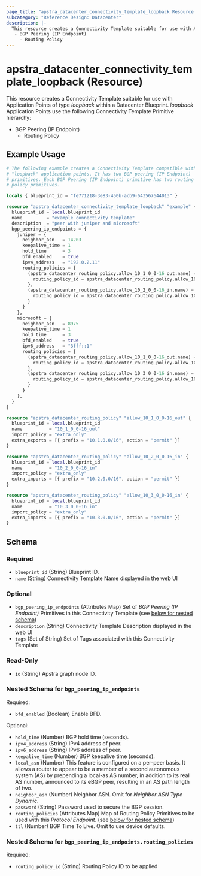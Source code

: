 ```yaml
---
page_title: "apstra_datacenter_connectivity_template_loopback Resource - terraform-provider-apstra"
subcategory: "Reference Design: Datacenter"
description: |-
  This resource creates a Connectivity Template suitable for use with Application Points of type loopback within a Datacenter Blueprint. loopback Application Points use the following Connectivity Template Primitive hierarchy:
   - BGP Peering (IP Endpoint)
     - Routing Policy
---
```


# apstra_datacenter_connectivity_template_loopback (Resource)

This resource creates a Connectivity Template suitable for use with Application Points of type *loopback* within a Datacenter Blueprint. *loopback* Application Points use the following Connectivity Template Primitive hierarchy:
 - BGP Peering (IP Endpoint)
   - Routing Policy


## Example Usage

```terraform
# The following example creates a Connectivity Template compatible with
# "loopback" application points. It has two BGP peering (IP Endpoint)
# primitives. Each BGP Peering (IP Endpoint) primitive has two routing
# policy primitives.

locals { blueprint_id = "fe771218-3e83-450b-acb9-643567644013" }

resource "apstra_datacenter_connectivity_template_loopback" "example" {
  blueprint_id = local.blueprint_id
  name         = "example connectivity template"
  description  = "peer with juniper and microsoft"
  bgp_peering_ip_endpoints = {
    juniper = {
      neighbor_asn   = 14203
      keepalive_time = 1
      hold_time      = 3
      bfd_enabled    = true
      ipv4_address   = "192.0.2.11"
      routing_policies = {
        (apstra_datacenter_routing_policy.allow_10_1_0_0-16_out.name) = {
          routing_policy_id = apstra_datacenter_routing_policy.allow_10_1_0_0-16_out.id
        },
        (apstra_datacenter_routing_policy.allow_10_2_0_0-16_in.name) = {
          routing_policy_id = apstra_datacenter_routing_policy.allow_10_2_0_0-16_in.id
        }
      }
    },
    microsoft = {
      neighbor_asn   = 8975
      keepalive_time = 1
      hold_time      = 3
      bfd_enabled    = true
      ipv6_address   = "3fff::1"
      routing_policies = {
        (apstra_datacenter_routing_policy.allow_10_1_0_0-16_out.name) = {
          routing_policy_id = apstra_datacenter_routing_policy.allow_10_1_0_0-16_out.id
        },
        (apstra_datacenter_routing_policy.allow_10_3_0_0-16_in.name) = {
          routing_policy_id = apstra_datacenter_routing_policy.allow_10_3_0_0-16_in.id
        }
      }
    },
  }
}

resource "apstra_datacenter_routing_policy" "allow_10_1_0_0-16_out" {
  blueprint_id = local.blueprint_id
  name          = "10_1_0_0-16_out"
  import_policy = "extra_only"
  extra_exports = [{ prefix = "10.1.0.0/16", action = "permit" }]
}

resource "apstra_datacenter_routing_policy" "allow_10_2_0_0-16_in" {
  blueprint_id = local.blueprint_id
  name          = "10_2_0_0-16_in"
  import_policy = "extra_only"
  extra_imports = [{ prefix = "10.2.0.0/16", action = "permit" }]
}

resource "apstra_datacenter_routing_policy" "allow_10_3_0_0-16_in" {
  blueprint_id = local.blueprint_id
  name          = "10_3_0_0-16_in"
  import_policy = "extra_only"
  extra_imports = [{ prefix = "10.3.0.0/16", action = "permit" }]
}
```

<!-- schema generated by tfplugindocs -->
## Schema

### Required

- `blueprint_id` (String) Blueprint ID.
- `name` (String) Connectivity Template Name displayed in the web UI

### Optional

- `bgp_peering_ip_endpoints` (Attributes Map) Set of *BGP Peering (IP Endpoint)* Primitives in this Connectivity Template (see [below for nested schema](#nestedatt--bgp_peering_ip_endpoints))
- `description` (String) Connectivity Template Description displayed in the web UI
- `tags` (Set of String) Set of Tags associated with this Connectivity Template

### Read-Only

- `id` (String) Apstra graph node ID.

<a id="nestedatt--bgp_peering_ip_endpoints"></a>
### Nested Schema for `bgp_peering_ip_endpoints`

Required:

- `bfd_enabled` (Boolean) Enable BFD.

Optional:

- `hold_time` (Number) BGP hold time (seconds).
- `ipv4_address` (String) IPv4 address of peer.
- `ipv6_address` (String) IPv6 address of peer.
- `keepalive_time` (Number) BGP keepalive time (seconds).
- `local_asn` (Number) This feature is configured on a per-peer basis. It allows a router to appear to be a member of a second autonomous system (AS) by prepending a local-as AS number, in addition to its real AS number, announced to its eBGP peer, resulting in an AS path length of two.
- `neighbor_asn` (Number) Neighbor ASN. Omit for *Neighbor ASN Type Dynamic*.
- `password` (String) Password used to secure the BGP session.
- `routing_policies` (Attributes Map) Map of Routing Policy Primitives to be used with this *Protocol Endpoint*. (see [below for nested schema](#nestedatt--bgp_peering_ip_endpoints--routing_policies))
- `ttl` (Number) BGP Time To Live. Omit to use device defaults.

<a id="nestedatt--bgp_peering_ip_endpoints--routing_policies"></a>
### Nested Schema for `bgp_peering_ip_endpoints.routing_policies`

Required:

- `routing_policy_id` (String) Routing Policy ID to be applied



